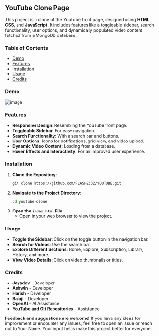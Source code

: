 ## **YouTube Clone Page**

This project is a clone of the YouTube front page, designed using **HTML**, **CSS**, and **JavaScript**. It includes features like a toggleable sidebar, search functionality, user options, and dynamically populated video content fetched from a MongoDB database.

### **Table of Contents**
- [Demo](#demo)
- [Features](#features)
- [Installation](#installation)
- [Usage](#usage)
- [Credits](#credits)

### **Demo**
![image](https://github.com/FLASH2332/YOUTUBE/assets/148314235/9d5b93fc-f9f1-4990-861a-7356c8a29542)

### **Features**
- **Responsive Design**: Resembling the YouTube front page.
- **Toggleable Sidebar**: For easy navigation.
- **Search Functionality**: With a search bar and buttons.
- **User Options**: Icons for notifications, grid view, and video upload.
- **Dynamic Video Content**: Loading from a database.
- **Hover Effects and Interactivity**: For an improved user experience.

### **Installation**
1. **Clone the Repository**:
   ```bash
   git clone https://github.com/FLASH2332/YOUTUBE.git
   ```
2. **Navigate to the Project Directory**:
   ```bash
   cd youtube-clone
   ```
3. **Open the `index.html` File**: 
   - Open in your web browser to view the project.

### **Usage**
- **Toggle the Sidebar**: Click on the toggle button in the navigation bar.
- **Search for Videos**: Use the search bar.
- **Explore Different Sections**: Home, Explore, Subscription, Library, History, and more.
- **View Video Details**: Click on video thumbnails or titles.

### **Credits**
- **Jayadev** - Developer
- **Ashwin** - Developer
- **Harish** - Developer
- **Balaji** - Developer
- **OpenAI** - AI Assistance
- **YouTube and Git Repositories** - Assistance

**Feedback and suggestions are welcome!** If you have any ideas for improvement or encounter any issues, feel free to open an issue or reach out to Your Name. Your input helps make this project better for everyone.
